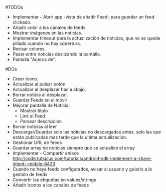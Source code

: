 #TODOs

- Implementar - Abrir app -vista de añadir Feed-  para guardar un feed clickado.
- Añadir color a los canales de feeds.
- Mostrar imágenes en las noticias.
- Implementar timeout para la actualización de noticias, que no se quede pillado cuando no hay cobertura.
- Revisar colores.
- Pasar entre noticias deslizando la pantalla.
- Pantalla "Acerca de".


#DOs
- Crear Icono.
- Actualizar al pulsar botón.
- Actualizar al desplazar hacia abajo.
- Borrar noticia al desplazar.
- Guardar Feeds en el móvil
- Mejorar pantalla de Noticia:
  - Mostrar título
  - Link al Feed
  - Parsear descripción
- Borrar noticias al leer
- Descargar/Guardar solo las noticias no descargadas antes, solo las que están publicadas mas tarde que la ultima actualización.
- Gestionar URL de feeds
- Guardar array de noticias siempre que se actualice el array
- Implementar - Compartir enlace
http://code.tutsplus.com/tutorials/android-sdk-implement-a-share-intent--mobile-8433
- Cuando no haya feeds configurados, avisar al usuario y guiarlo a la gestión de feeds
- Convertir las etiquetas en values/strings
- Añadir Iconos a los canales de feeds
